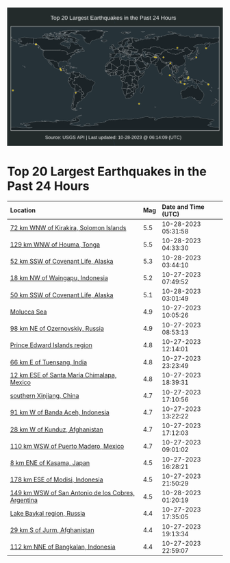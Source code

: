 ![Map](./map.png)

# Top 20 Largest Earthquakes in the Past 24 Hours

| Location | Mag | Date and Time (UTC) |
|:---|:---|:---|
| [72 km WNW of Kirakira, Solomon Islands](https://earthquake.usgs.gov/earthquakes/eventpage/us7000l73x) | 5.5 | 10-28-2023 05:31:58 |
| [129 km WNW of Houma, Tonga](https://earthquake.usgs.gov/earthquakes/eventpage/us7000l73e) | 5.5 | 10-28-2023 04:33:30 |
| [52 km SSW of Covenant Life, Alaska](https://earthquake.usgs.gov/earthquakes/eventpage/ak023dtut7mp) | 5.3 | 10-28-2023 03:44:10 |
| [18 km NW of Waingapu, Indonesia](https://earthquake.usgs.gov/earthquakes/eventpage/us7000l6s8) | 5.2 | 10-27-2023 07:49:52 |
| [50 km SSW of Covenant Life, Alaska](https://earthquake.usgs.gov/earthquakes/eventpage/ak023dtuk2yv) | 5.1 | 10-28-2023 03:01:49 |
| [Molucca Sea](https://earthquake.usgs.gov/earthquakes/eventpage/us7000l6td) | 4.9 | 10-27-2023 10:05:26 |
| [98 km NE of Ozernovskiy, Russia](https://earthquake.usgs.gov/earthquakes/eventpage/us7000l6sy) | 4.9 | 10-27-2023 08:53:13 |
| [Prince Edward Islands region](https://earthquake.usgs.gov/earthquakes/eventpage/us7000l6u9) | 4.8 | 10-27-2023 12:14:01 |
| [66 km E of Tuensang, India](https://earthquake.usgs.gov/earthquakes/eventpage/us7000l70z) | 4.8 | 10-27-2023 23:23:49 |
| [12 km ESE of Santa María Chimalapa, Mexico](https://earthquake.usgs.gov/earthquakes/eventpage/us7000l6yb) | 4.8 | 10-27-2023 18:39:31 |
| [southern Xinjiang, China](https://earthquake.usgs.gov/earthquakes/eventpage/us7000l6xn) | 4.7 | 10-27-2023 17:10:56 |
| [91 km W of Banda Aceh, Indonesia](https://earthquake.usgs.gov/earthquakes/eventpage/us7000l6uq) | 4.7 | 10-27-2023 13:22:22 |
| [28 km W of Kunduz, Afghanistan](https://earthquake.usgs.gov/earthquakes/eventpage/us7000l6xp) | 4.7 | 10-27-2023 17:12:03 |
| [110 km WSW of Puerto Madero, Mexico](https://earthquake.usgs.gov/earthquakes/eventpage/us7000l6t0) | 4.7 | 10-27-2023 09:01:02 |
| [8 km ENE of Kasama, Japan](https://earthquake.usgs.gov/earthquakes/eventpage/us7000l6xg) | 4.5 | 10-27-2023 16:28:21 |
| [178 km ESE of Modisi, Indonesia](https://earthquake.usgs.gov/earthquakes/eventpage/us7000l70d) | 4.5 | 10-27-2023 21:50:29 |
| [149 km WSW of San Antonio de los Cobres, Argentina](https://earthquake.usgs.gov/earthquakes/eventpage/us7000l71r) | 4.5 | 10-28-2023 01:20:19 |
| [Lake Baykal region, Russia](https://earthquake.usgs.gov/earthquakes/eventpage/us7000l6xs) | 4.4 | 10-27-2023 17:35:05 |
| [29 km S of Jurm, Afghanistan](https://earthquake.usgs.gov/earthquakes/eventpage/us7000l6ym) | 4.4 | 10-27-2023 19:13:34 |
| [112 km NNE of Bangkalan, Indonesia](https://earthquake.usgs.gov/earthquakes/eventpage/us7000l70s) | 4.4 | 10-27-2023 22:59:07 |
